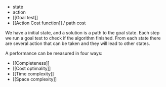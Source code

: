 - state
- action
- [[Goal test]]
- [[Action Cost function]] / path cost

We have a initial state, and a solution is a path to the goal state. Each step we run a goal test to check if the algorithm finished. From each state there are several action that can be taken and they will lead to other states.  

A performance can be measured in four ways:
- [[Completeness]]
- [[Cost optimality]]
- [[Time complexity]]
- [[Space complexity]]
